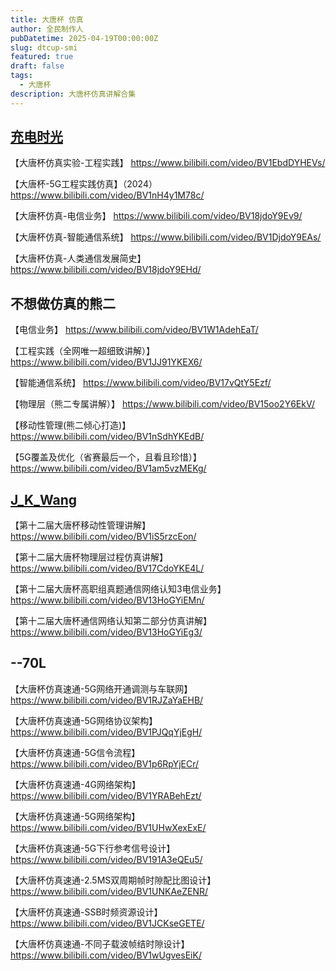 ```yaml
---
title: 大唐杯 仿真
author: 全民制作人
pubDatetime: 2025-04-19T00:00:00Z
slug: dtcup-smi
featured: true
draft: false
tags:
  - 大唐杯
description: 大唐杯仿真讲解合集
---
```


## [充电时光](https://space.bilibili.com/366856793)

【大唐杯仿真实验-工程实践】 https://www.bilibili.com/video/BV1EbdDYHEVs/

【大唐杯-5G工程实践仿真】（2024） https://www.bilibili.com/video/BV1nH4y1M78c/

【大唐杯仿真-电信业务】 https://www.bilibili.com/video/BV18jdoY9Ev9/

【大唐杯仿真-智能通信系统】 https://www.bilibili.com/video/BV1DjdoY9EAs/

【大唐杯仿真-人类通信发展简史】 https://www.bilibili.com/video/BV18jdoY9EHd/

## 不想做仿真的熊二

【电信业务】 https://www.bilibili.com/video/BV1W1AdehEaT/

【工程实践（全网唯一超细致讲解）】 https://www.bilibili.com/video/BV1JJ91YKEX6/

【智能通信系统】 https://www.bilibili.com/video/BV17vQtY5Ezf/

【物理层（熊二专属讲解）】 https://www.bilibili.com/video/BV15oo2Y6EkV/

【移动性管理(熊二倾心打造)】 https://www.bilibili.com/video/BV1nSdhYKEdB/

【5G覆盖及优化（省赛最后一个，且看且珍惜）】 https://www.bilibili.com/video/BV1am5vzMEKg/

## [J_K_Wang](https://space.bilibili.com/501759990)

【第十二届大唐杯移动性管理讲解】 https://www.bilibili.com/video/BV1iS5rzcEon/

【第十二届大唐杯物理层过程仿真讲解】 https://www.bilibili.com/video/BV17CdoYKE4L/

【第十二届大唐杯高职组真题通信网络认知3电信业务】 https://www.bilibili.com/video/BV13HoGYiEMn/

【第十二届大唐杯通信网络认知第二部分仿真讲解】 https://www.bilibili.com/video/BV13HoGYiEg3/

## **--70L**

【大唐杯仿真速通-5G网络开通调测与车联网】 https://www.bilibili.com/video/BV1RJZaYaEHB/

【大唐杯仿真速通-5G网络协议架构】 https://www.bilibili.com/video/BV1PJQqYjEgH/

【大唐杯仿真速通-5G信令流程】 https://www.bilibili.com/video/BV1p6RpYjECr/

【大唐杯仿真速通-4G网络架构】 https://www.bilibili.com/video/BV1YRABehEzt/

【大唐杯仿真速通-5G网络架构】 https://www.bilibili.com/video/BV1UHwXexExE/

【大唐杯仿真速通-5G下行参考信号设计】 https://www.bilibili.com/video/BV191A3eQEu5/

【大唐杯仿真速通-2.5MS双周期帧时隙配比图设计】 https://www.bilibili.com/video/BV1UNKAeZENR/

【大唐杯仿真速通-SSB时频资源设计】 https://www.bilibili.com/video/BV1JCKseGETE/

【大唐杯仿真速通-不同子载波帧结时隙设计】 https://www.bilibili.com/video/BV1wUgvesEiK/
